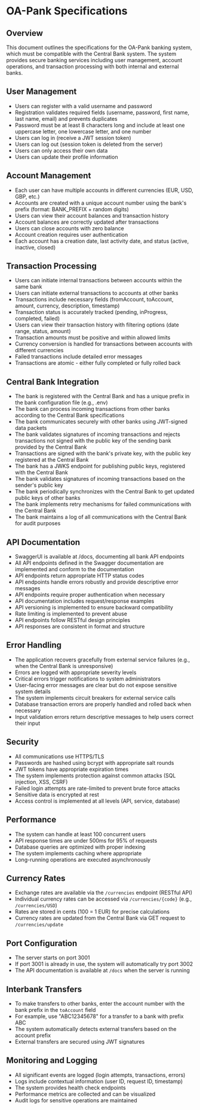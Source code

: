 # OA-Pank Specifications

## Overview
This document outlines the specifications for the OA-Pank banking system, which must be compatible with the Central Bank system. The system provides secure banking services including user management, account operations, and transaction processing with both internal and external banks.

## User Management
- Users can register with a valid username and password
- Registration validates required fields (username, password, first name, last name, email) and prevents duplicates
- Password must be at least 8 characters long and include at least one uppercase letter, one lowercase letter, and one number
- Users can log in (receive a JWT session token)
- Users can log out (session token is deleted from the server)
- Users can only access their own data
- Users can update their profile information

## Account Management
- Each user can have multiple accounts in different currencies (EUR, USD, GBP, etc.)
- Accounts are created with a unique account number using the bank's prefix (format: BANK_PREFIX + random digits)
- Users can view their account balances and transaction history
- Account balances are correctly updated after transactions
- Users can close accounts with zero balance
- Account creation requires user authentication
- Each account has a creation date, last activity date, and status (active, inactive, closed)

## Transaction Processing
- Users can initiate internal transactions between accounts within the same bank
- Users can initiate external transactions to accounts at other banks
- Transactions include necessary fields (fromAccount, toAccount, amount, currency, description, timestamp)
- Transaction status is accurately tracked (pending, inProgress, completed, failed)
- Users can view their transaction history with filtering options (date range, status, amount)
- Transaction amounts must be positive and within allowed limits
- Currency conversion is handled for transactions between accounts with different currencies
- Failed transactions include detailed error messages
- Transactions are atomic - either fully completed or fully rolled back

## Central Bank Integration
- The bank is registered with the Central Bank and has a unique prefix in the bank configuration file (e.g., .env)
- The bank can process incoming transactions from other banks according to the Central Bank specifications
- The bank communicates securely with other banks using JWT-signed data packets
- The bank validates signatures of incoming transactions and rejects transactions not signed with the public key of the sending bank provided by the Central Bank
- Transactions are signed with the bank's private key, with the public key registered at the Central Bank
- The bank has a JWKS endpoint for publishing public keys, registered with the Central Bank
- The bank validates signatures of incoming transactions based on the sender's public key
- The bank periodically synchronizes with the Central Bank to get updated public keys of other banks
- The bank implements retry mechanisms for failed communications with the Central Bank
- The bank maintains a log of all communications with the Central Bank for audit purposes

## API Documentation
- SwaggerUI is available at /docs, documenting all bank API endpoints
- All API endpoints defined in the Swagger documentation are implemented and conform to the documentation
- API endpoints return appropriate HTTP status codes
- API endpoints handle errors robustly and provide descriptive error messages
- API endpoints require proper authentication when necessary
- API documentation includes request/response examples
- API versioning is implemented to ensure backward compatibility
- Rate limiting is implemented to prevent abuse
- API endpoints follow RESTful design principles
- API responses are consistent in format and structure

## Error Handling
- The application recovers gracefully from external service failures (e.g., when the Central Bank is unresponsive)
- Errors are logged with appropriate severity levels
- Critical errors trigger notifications to system administrators
- User-facing error messages are clear but do not expose sensitive system details
- The system implements circuit breakers for external service calls
- Database transaction errors are properly handled and rolled back when necessary
- Input validation errors return descriptive messages to help users correct their input

## Security
- All communications use HTTPS/TLS
- Passwords are hashed using bcrypt with appropriate salt rounds
- JWT tokens have appropriate expiration times
- The system implements protection against common attacks (SQL injection, XSS, CSRF)
- Failed login attempts are rate-limited to prevent brute force attacks
- Sensitive data is encrypted at rest
- Access control is implemented at all levels (API, service, database)

## Performance
- The system can handle at least 100 concurrent users
- API response times are under 500ms for 95% of requests
- Database queries are optimized with proper indexing
- The system implements caching where appropriate
- Long-running operations are executed asynchronously

## Currency Rates
- Exchange rates are available via the `/currencies` endpoint (RESTful API)
- Individual currency rates can be accessed via `/currencies/{code}` (e.g., `/currencies/USD`)
- Rates are stored in cents (100 = 1 EUR) for precise calculations
- Currency rates are updated from the Central Bank via GET request to `/currencies/update`

## Port Configuration
- The server starts on port 3001
- If port 3001 is already in use, the system will automatically try port 3002
- The API documentation is available at `/docs` when the server is running

## Interbank Transfers
- To make transfers to other banks, enter the account number with the bank prefix in the `toAccount` field
- For example, use "ABC12345678" for a transfer to a bank with prefix ABC
- The system automatically detects external transfers based on the account prefix
- External transfers are secured using JWT signatures

## Monitoring and Logging
- All significant events are logged (login attempts, transactions, errors)
- Logs include contextual information (user ID, request ID, timestamp)
- The system provides health check endpoints
- Performance metrics are collected and can be visualized
- Audit logs for sensitive operations are maintained